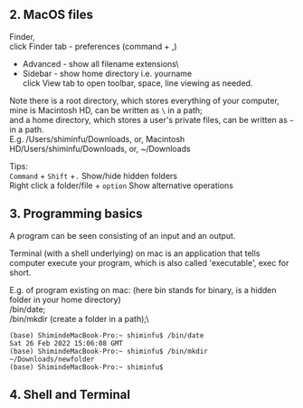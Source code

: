 ## 2. MacOS files
Finder, \
click Finder tab - preferences (command + ,) 
  - Advanced - show all filename extensions\
  - Sidebar - show home directory i.e. yourname\
click View tab to open toolbar, space, line viewing as needed.

Note there is a root directory, which stores everything of your computer, mine is Macintosh HD, can be written as `\` in a path;\
and a home directory, which stores a user's private files, can be written as `~` in a path.\
E.g. /Users/shiminfu/Downloads, or, Macintosh HD/Users/shiminfu/Downloads, or, ~/Downloads

Tips:\
`Command` + `Shift` +`.` Show/hide hidden folders\
Right click a folder/file + `option` Show alternative operations


## 3. Programming basics
A program can be seen consisting of an input and an output. 

Terminal (with a shell underlying) on mac is an application that tells computer execute your program, which is also called 'executable', exec for short.

E.g. of program existing on mac: (here bin stands for binary, is a hidden folder in your home directory)\
/bin/date;\
/bin/mkdir (create a folder in a path);\
```
(base) ShimindeMacBook-Pro:~ shiminfu$ /bin/date
Sat 26 Feb 2022 15:06:08 GMT
(base) ShimindeMacBook-Pro:~ shiminfu$ /bin/mkdir ~/Downloads/newfolder
(base) ShimindeMacBook-Pro:~ shiminfu$ 
```


## 4. Shell and Terminal
